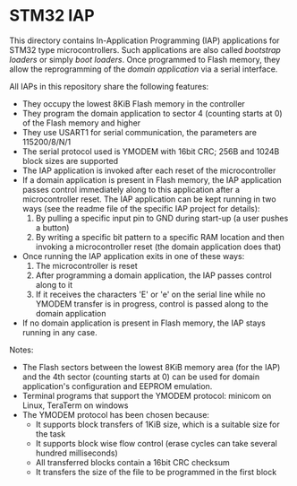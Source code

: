 <H1>STM32 IAP</H1>

This directory contains In-Application Programming (IAP) applications for STM32 type microcontrollers. Such applications are also called <em>bootstrap loaders</em> or simply <em>boot loaders</em>.
Once programmed to Flash memory, they allow the reprogramming of the <em>domain application</em> via a serial interface.

All IAPs in this repository share the following features:
<ul>
<li>They occupy the lowest 8KiB Flash memory in the controller</li>
<li>They program the domain application to sector 4 (counting starts at 0) of the Flash memory and higher</li>
<li>They use USART1 for serial communication, the parameters are 115200/8/N/1</li>
<li>The serial protocol used is YMODEM with 16bit CRC; 256B and 1024B block sizes are supported</li>
<li>The IAP application is invoked after each reset of the microcontroller</li>
<li>If a domain application is present in Flash memory, the IAP application passes control immediately along to this application after a microcontroller reset. The IAP application can be kept running in two ways (see the readme file of the specific IAP project for details):
<ol>
<li>By pulling a specific input pin to GND during start-up (a user pushes a button)</li>
<li>By writing a specific bit pattern to a specific RAM location and then invoking a microcontroller reset (the domain application does that)</li>
</ol>
<li>Once running the IAP application exits in one of these ways:
<ol>
<li>The microcontroller is reset</li>
<li>After programming a domain application, the IAP passes control along to it</li>
<li>If it receives the characters 'E' or 'e' on the serial line while no YMODEM transfer is in progress, control is passed along to the domain application</li>
</ol>
<li>If no domain application is present in Flash memory, the IAP stays running in any case.</li>
</ul>

Notes:
<ul>
<li>The Flash sectors between the lowest 8KiB memory area (for the IAP) and the 4th sector (counting starts at 0) can be used for domain application's configuration and EEPROM emulation.</li>
<li>Terminal programs that support the YMODEM protocol: minicom on Linux, TeraTerm on windows</li>
<li>The YMODEM protocol has been chosen because:
<ul>
<li>It supports block transfers of 1KiB size, which is a suitable size for the task</li>
<li>It supports block wise flow control (erase cycles can take several hundred milliseconds)</li>
<li>All transferred blocks contain a 16bit CRC checksum
<li>It transfers the size of the file to be programmed in the first block</li>
</ul>
</ul>

